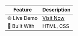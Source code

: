 | Feature        | Description            |
| -------------- | ---------------------- |
| 🌐 Live Demo   | [Visit Now](https://kamrulhasan7.github.io/g3-architects/)         |
| 🚀 Built With  | HTML, CSS  |
